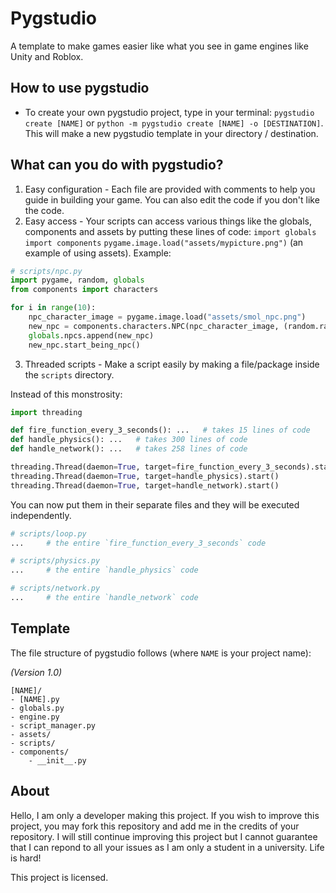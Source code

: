 # Pygstudio

A template to make games easier like what you see in game engines like Unity and Roblox.

## How to use pygstudio
- To create your own pygstudio project, type in your terminal:
`pygstudio create [NAME]` or `python -m pygstudio create [NAME] -o [DESTINATION]`.
This will make a new pygstudio template in your directory / destination.

## What can you do with pygstudio?
1. Easy configuration - Each file are provided with comments to help you guide in building your game. You can also edit the code if you don't like the code.
2. Easy access - Your scripts can access various things like the globals, components and assets by putting these lines of code: `import globals` `import components` `pygame.image.load("assets/mypicture.png")` (an example of using assets). Example:
``` python
# scripts/npc.py
import pygame, random, globals
from components import characters

for i in range(10):
    npc_character_image = pygame.image.load("assets/smol_npc.png")
    new_npc = components.characters.NPC(npc_character_image, (random.random() * 100, random.random() * 1000))   # NPC(image, position)
    globals.npcs.append(new_npc)
    new_npc.start_being_npc()
```
3. Threaded scripts - Make a script easily by making a file/package inside the `scripts` directory. 

Instead of this monstrosity:
``` python
import threading

def fire_function_every_3_seconds(): ...   # takes 15 lines of code
def handle_physics(): ...   # takes 300 lines of code 
def handle_network(): ...   # takes 258 lines of code

threading.Thread(daemon=True, target=fire_function_every_3_seconds).start()
threading.Thread(daemon=True, target=handle_physics).start()
threading.Thread(daemon=True, target=handle_network).start()
```
You can now put them in their separate files and they will be executed independently.
``` python
# scripts/loop.py
...     # the entire `fire_function_every_3_seconds` code
```
``` python
# scripts/physics.py
...     # the entire `handle_physics` code
```
``` python
# scripts/network.py
...     # the entire `handle_network` code
```

## Template
The file structure of pygstudio follows (where `NAME` is your project name): 

_(Version 1.0)_
```
[NAME]/
- [NAME].py
- globals.py
- engine.py
- script_manager.py
- assets/
- scripts/
- components/
    - __init__.py
```

## About
Hello, I am only a developer making this project. If you wish to improve this project, you may fork this repository and add me in the credits of your repository. I will still continue improving this project but I cannot guarantee that I can repond to all your issues as I am only a student in a university. Life is hard!

This project is licensed.